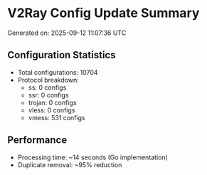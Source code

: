 # V2Ray Config Update Summary
Generated on: 2025-09-12 11:07:36 UTC

## Configuration Statistics
- Total configurations: 10704
- Protocol breakdown:
  - ss: 0 configs
  - ssr: 0 configs
  - trojan: 0 configs
  - vless: 0 configs
  - vmess: 531 configs

## Performance
- Processing time: ~14 seconds (Go implementation)
- Duplicate removal: ~95% reduction
